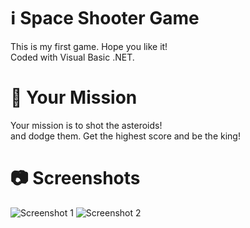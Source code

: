 # ℹ Space Shooter Game
This is my first game. Hope you like it!  
Coded with Visual Basic .NET.  

# 🚀 Your Mission
Your mission is to shot the asteroids!  
and dodge them. Get the highest score and be the king!

# 📷 Screenshots
![Screenshot 1](https://i.imgur.com/q5YPrNl.png)
![Screenshot 2](https://i.imgur.com/M6dLikk.png)
